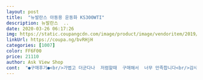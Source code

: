 ```yaml
---
layout: post 
title:  "뉴발란스 아동용 운동화 KS300WTI" 
description: 뉴발란스  ..
date: 2020-03-26 06:17:26 
img: https://static.coupangcdn.com/image/product/image/vendoritem/2019/10/04/5260721404/7a28caa3-904c-425d-9b28-e150b88573e9.jpg 
linkUrl: https://coupa.ng/bvRHjH 
categories: [1007] 
color: FF6F00 
price: 21110 
author: Ask View Shop 
cont:  "●구매후기●<br/>가볍고 더군다나  저렴할때  구매해서  너무 만족합니다<br/>감사합니다<br/>너무  이쁘고  신고 벗기기도  편하고<br/>너무너무  이뻐요~~ and lt;<br/>디자인은 마음에 듭니다!!<br/>받아보고 지인분께도 추천 했어요~!<br/>사이즈가 5미리  정도  큰거  같아요<br/>생각보다 사이즈가 커서 좀 두고 신겨야될 것 같아요~<br/>아이가 좋아해요~<br/>저희는  근데  깔창  껴서  신기려고  합니다<br/>쿠팡 서핑하다가 좋은 제품 발견해서 얼른 구매했네요.<br/> 사이즈가 크게 나와 교환했네요.<br/> 아이가 5살인데 150으로 교환해서 잘 맞구요.<br/> 가죽이지만 얇아서 봄여름에 신기 좋아요.<br/> 끈없는 디자인을 아이가 편하다고 하는데 깔끔하고 예뻐요.<br/><br/>" 
---
```

